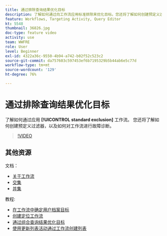 ```yaml
---
title: 通过排除查询结果优化目标
description: 了解如何通过向工作流应用标准排除来优化目标。您还将了解如何创建预定义过滤器，以及如何对工作流进行故障诊断。
feature: Workflows, Targeting Activity, Query Editor
kt: 5548
thumbnail: 36826.jpg
doc-type: feature video
activity: use
team: WWFRE
role: User
level: Beginner
exl-id: 4322a36c-9550-4b94-a742-b02f52c523c2
source-git-commit: da757603c597453ef6b7195329b5b44ab6e5c77d
workflow-type: tm+mt
source-wordcount: '129'
ht-degree: 76%

---
```


# 通过排除查询结果优化目标

了解如何通过应用 **[!UICONTROL standard exclusion]** 工作流。 您还将了解如何创建预定义过滤器，以及如何对工作流进行故障诊断。

>[!VIDEO](https://video.tv.adobe.com/v/36826?quality=12)

## 其他资源

文档：

* [关于工作流](https://experienceleague.adobe.com/docs/campaign-classic/using/automating-with-workflows/introduction/about-workflows.html?lang=zh-Hans)
* [交集](https://experienceleague.adobe.com/docs/campaign-classic/using/automating-with-workflows/targeting-activities/intersection.html)
* [并集](https://experienceleague.adobe.com/docs/campaign-classic/using/automating-with-workflows/targeting-activities/union.html)

教程:

* [在工作流中确定用户档案目标](/help/getting-started/targeting-profiles-in-a-workflow.md)
* [创建定位工作流](/help/automating-with-workflows/creating-a-targeting-workflow.md)
* [通过组合查询结果优化目标](/help/automating-with-workflows/refining-targets-by-combining-query-results.md)
* [使用更新列表活动通过工作流创建列表](/help/automating-with-workflows/using-the-update-list-activity.md)
